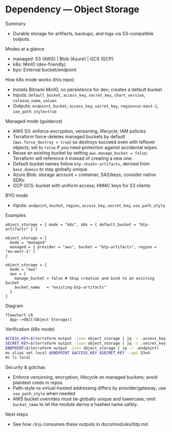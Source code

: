 # Dependency — Object Storage

Summary
- Durable storage for artifacts, backups, and logs via S3-compatible outputs.

Modes at a glance
- managed: S3 (AWS) | Blob (Azure) | GCS (GCP)
- k8s: MinIO (dev-friendly)
- byo: External bucket/endpoint

How k8s mode works (this repo)
- Installs Bitnami MinIO, no persistence for dev; creates a default bucket
- Inputs: `default_bucket`, `access_key`, `secret_key`, `chart_version`, `release_name`, `values`
- Outputs: `endpoint`, `bucket`, `access_key`, `secret_key`, `region=us-east-1`, `use_path_style=true`

Managed mode (guidance)
- AWS S3: enforce encryption, versioning, lifecycle; IAM policies
- Terraform force-deletes managed buckets by default (`aws.force_destroy = true`) so destroys succeed even with leftover objects; set to `false` if you need protection against accidental wipes.
- Reuse an existing bucket by setting `aws.manage_bucket = false`; Terraform will reference it instead of creating a new one.
- Default bucket names follow `btp-<hash>-artifacts`, derived from `base_domain` to stay globally unique.
- Azure Blob: storage account + container, SAS/keys; consider native SDKs
- GCP GCS: bucket with uniform access; HMAC keys for S3 clients

BYO mode
- Inputs: `endpoint`, `bucket`, `region`, `access_key`, `secret_key`, `use_path_style`

Examples
```hcl
object_storage = { mode = "k8s", k8s = { default_bucket = "btp-artifacts" } }

object_storage = {
  mode = "managed"
  managed = { provider = "aws", bucket = "btp-artifacts", region = "eu-west-1" }
}

object_storage = {
  mode = "aws"
  aws = {
    manage_bucket = false # Skip creation and bind to an existing bucket
    bucket_name   = "existing-btp-artifacts"
  }
}
```

Diagram
```mermaid
flowchart LR
  App-->OBJ[(Object Storage)]
```

Verification (k8s mode)
```bash
ACCESS_KEY=$(terraform output -json object_storage | jq -r .access_key)
SECRET_KEY=$(terraform output -json object_storage | jq -r .secret_key)
ENDPOINT=$(terraform output -json object_storage | jq -r .endpoint)
mc alias set local $ENDPOINT $ACCESS_KEY $SECRET_KEY --api S3v4
mc ls local
```

Security & gotchas
- Enforce versioning, encryption, lifecycle on managed buckets; avoid plaintext creds in repos
- Path-style vs virtual-hosted addressing differs by provider/gateway; use `use_path_style` when needed
- AWS bucket overrides must be globally unique and lowercase; omit `bucket_name` to let the module derive a hashed name safely.

Next steps
- See how `/btp` consumes these outputs in docs/modules/btp.md
